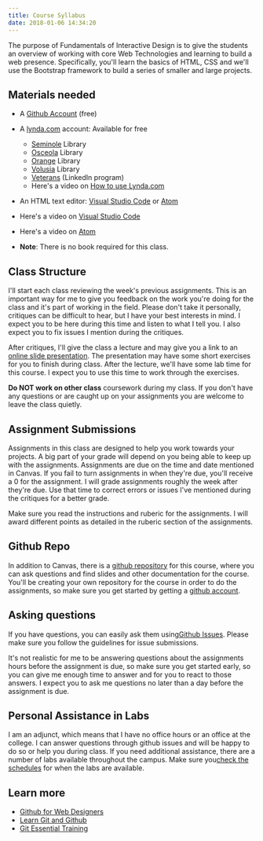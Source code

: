 ```yaml
---
title: Course Syllabus
date: 2018-01-06 14:34:20
---
```

The purpose of Fundamentals of Interactive Design is to give the students an overview of working with core Web Technologies and learning to build a web presence. Specifically, you'll learn the basics of HTML, CSS and we'll use the Bootstrap framework to build a series of smaller and large projects.

## Materials needed

- A [Github Account](https://github.com) (free)
- A [lynda.com](http://lynda.com) account: Available for free
  - [Seminole](http://www.seminolecountyfl.gov/departments-services/leisure-services/seminole-county-library/) Library
  - [Osceola](http://www.myosceolalibrary.org/) Library
  - [Orange](http://www.myosceolalibrary.org/)[](https://www.ocls.info) Library
  - [Volusia](http://volusialibrary.org/) Library
  - [Veterans](https://linkedinforgood.linkedin.com/programs/veterans) (LinkedIn program)
  - Here's a video on [How to use Lynda.com](https://www.lynda.com/NA-tutorials/How-use-Lynda-com/77683-2.html)
- An HTML text editor: [Visual Studio Code](https://code.visualstudio.com/) or [Atom](https://atom.io/)
- Here's a video on [Visual Studio Code](https://www.lynda.com/Visual-Studio-tutorials/Visual-Studio-Code-Web-Developers/588785-2.html)
- Here's a video on [Atom](https://www.lynda.com/Web-Development-tutorials/Learn-Atom-Basics/468147-2.html)

- **Note**: There is no book required for this class.

</ul>
<h2>Class Structure</h2>

I'll start each class reviewing the week's previous assignments. This is an important way for me to give you feedback on the work you're doing for the class and it's part of working in the field. Please don't take it personally, critiques can be difficult to hear, but I have your best interests in mind. I expect you to be here during this time and listen to what I tell you. I also expect you to fix issues I mention during the critiques.


After critiques, I'll give the class a lecture and may give you a link to an [online slide presentation](https://raybo.org/FID). The presentation may have some short exercises for you to finish during class. After the lecture, we'll have some lab time for this course. I expect you to use this time to work through the exercises.


**Do NOT work on other class** coursework during my class. If you don't have any questions or are caught up on your assignments you are welcome to leave the class quietly.

## Assignment Submissions

Assignments in this class are designed to help you work towards your projects. A big part of your grade will depend on you being able to keep up with the assignments. Assignments are due on the time and date mentioned in Canvas. If you fail to turn assignments in when they're due, you'll receive a 0 for the assignment. I will grade assignments roughly the week after they're due. Use that time to correct errors or issues I've mentioned during the critiques for a better grade.


Make sure you read the instructions and ruberic for the assignments. I will award different points as detailed in the ruberic section of the assignments.

## Github Repo

In addition to Canvas, there is a [github repository](https://github.com/planetoftheweb/FID) for this course, where you can ask questions and find slides and other documentation for the course. You'll be creating your own repository for the course in order to do the assignments, so make sure you get started by getting a [github account](https://github.com).

## Asking questions

If you have questions, you can easily ask them using[Github Issues](https://github.com/planetoftheweb/FID/issues). Please make sure you follow the guidelines for issue submissions.


It's not realistic for me to be answering questions about the assignments hours before the assignment is due, so make sure you get started early, so you can give me enough time to answer and for you to react to those answers. I expect you to ask me questions no later than a day before the assignment is due.

## Personal Assistance in Labs

I am an adjunct, which means that I have no office hours or an office at the college. I can answer questions through github issues and will be happy to do so or help you during class. If you need additional assistance, there are a number of labs available throughout the campus. Make sure you[check the schedules](http://www.seminolestate.edu/computers/labhours/) for when the labs are available.

## Learn more

- [Github for Web Designers](https://www.lynda.com/GitHub-tutorials/GitHub-Web-Designers/162276-2.html)
- [Learn Git and Github](https://www.lynda.com/Git-tutorials/Up-Running-Git-GitHub/409275-2.html)
- [Git Essential Training](https://www.lynda.com/Git-tutorials/Git-Essential-Training/100222-2.html)